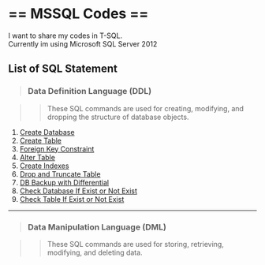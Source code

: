 # == MSSQL Codes == #
I want to share my codes in T-SQL.<br/>
Currently im using Microsoft SQL Server 2012

## List of SQL Statement ##
> ### Data Definition Language (DDL) ###

>> These SQL commands are used for creating, modifying, and dropping the structure of database objects.

1. [Create Database](https://github.com/KeBinoy/MSSQL-Codes/blob/master/Create%20Database.sql)
2. [Create Table](https://github.com/KeBinoy/MSSQL-Codes/blob/master/Create%20Table.sql)
3. [Foreign Key Constraint](https://github.com/KeBinoy/MSSQL-Codes/blob/master/FOREIGN%20KEY%20Constraint.sql)
4. [Alter Table](https://github.com/KeBinoy/MSSQL-Codes/blob/master/Alter%20Table.sql)
5. [Create Indexes](https://github.com/KeBinoy/MSSQL-Codes/blob/master/Create%20Indexes.sql)
6. [Drop and Truncate Table](https://github.com/KeBinoy/MSSQL-Codes/blob/master/Drop%20and%20Truncate%20Table.sql)
7. [DB Backup with Differential](https://github.com/KeBinoy/MSSQL-Codes/blob/master/DB%20Backup%20with%20Differential.sql)
8. [Check Database If Exist or Not Exist](https://github.com/KeBinoy/MSSQL-Codes/blob/master/Check%20Database%20If%20Exist%20or%20Not%20Exist.sql)
9. [Check Table If Exist or Not Exist](https://github.com/KeBinoy/MSSQL-Codes/blob/master/Check%20Table%20If%20Exist%20or%20Not%20Exist.sql)

 - - - -

> ### Data Manipulation Language (DML) ###

>> These SQL commands are used for storing, retrieving, modifying, and deleting data.

